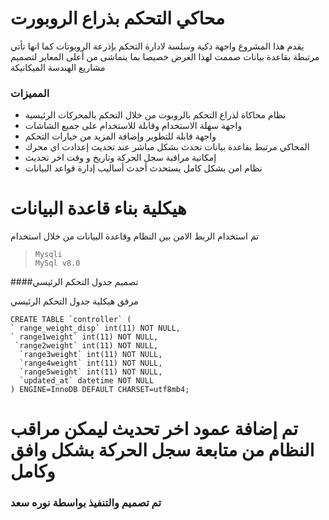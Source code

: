
# محاكي التحكم بذراع الروبورت

يقدم هذا المشروع واجهة ذكية وسلسة لادارة التحكم بإذرعة الروبوتات كما انها تأتي مرتبطة بقاعدة بيانات 
صممت لهذا الغرض خصيصا بما يتماشى من أعلى المعاير لتصميم مشاريع الهندسة الميكانيكة

### المميزات 

- نظام محاكاة لذراع التحكم بالروبوت من خلال التحكم بالمحركات الرئيسية
- واجهة سهلة الاستخدام وقابلة للاستخدام على جميع الشاشات
- واجهة قابلة للتطوير وإضافة المزيد من خيارات التحكم 
- المحاكي مرتبط بقاعدة بيانات تحدث بشكل مباشر عند تحديث إعدادت اي محرك
- إمكانية مراقبة سجل الحركة وتاريخ و وقت اخر تحديث
- نظام امن بشكل كامل يستحدث أحدث أساليب إدارة قواعد البيانات


# هيكلية بناء قاعدة البيانات


تم استخدام الربط الامن بين النظام وقاعدة البيانات من خلال استخدام
>     Mysqli
>     MySql v8.0

####تصميم جدول التحكم الرئيسي

مرفق هيكلية جدول التحكم الرئيسي

    CREATE TABLE `controller` (
    ` range_weight_disp` int(11) NOT NULL,
    ` range1weight` int(11) NOT NULL,
     `range2weight` int(11) NOT NULL,
	  `range3weight` int(11) NOT NULL,
	  `range4weight` int(11) NOT NULL,
	  `range5weight` int(11) NOT NULL,
	  `updated_at` datetime NOT NULL
	) ENGINE=InnoDB DEFAULT CHARSET=utf8mb4;
    
تم إضافة عمود اخر تحديث ليمكن مراقب النظام من متابعة سجل الحركة بشكل وافق وكامل
=
### تم تصميم والتنفيذ بواسطة نوره سعد

